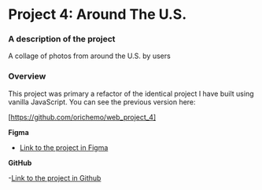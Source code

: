 # Project 4: Around The U.S.

### A description of the project

A collage of photos from around the U.S. by users

### Overview

This project was primary a refactor of the identical project I have built using vanilla JavaScript. You can see the previous version here:

[https://github.com/orichemo/web_project_4]

**Figma**

- [Link to the project in Figma](https://www.figma.com/file/SurN1jaeEQIhuZEDMhmWWf/Sprint-4-Around-The-U.S.-desktop-mobile?node-id=0%3A1)

**GitHub**

-[Link to the project in Github](https://orichemo.github.io/web_project_4/index.html)
